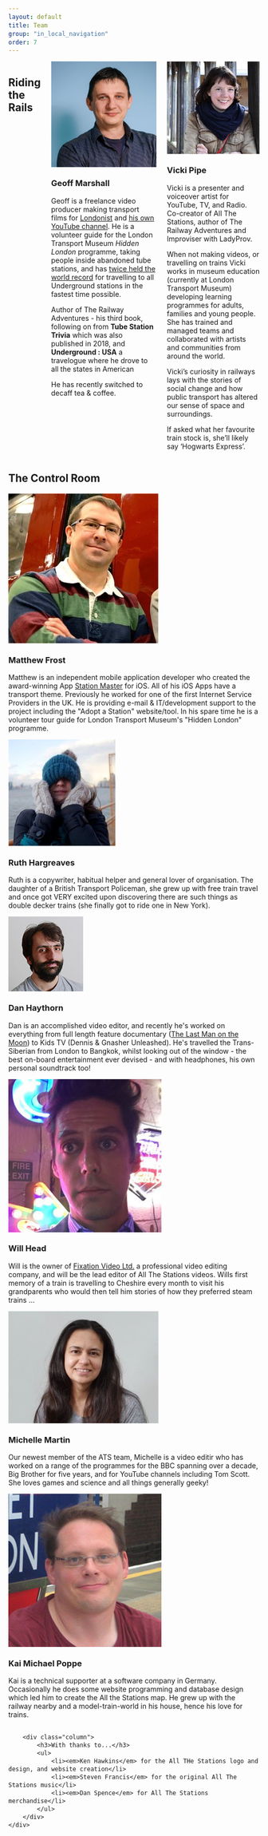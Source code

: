 ```yaml
---
layout: default
title: Team
group: "in_local_navigation"
order: 7
---
```


<div class="bgbox primary row">
 	<div class="columns medium-up-2">
 		<h2>Riding the Rails</h2>
 		<div class="column">
 			<div class="columns medium-5 float-left">
 				<img src="/static/images/geoff.jpg" class="img-rounded">
 			</div>
 			<h3>Geoff Marshall</h3>
 			<p>Geoff is a freelance video producer making transport films for <a href="https://www.youtube.com/user/Londonistvids" target="new">Londonist</a> and <a href="https://www.youtube.com/user/geofftech2">his own YouTube channel</a>. He is a volunteer guide for the London Transport Museum <em>Hidden London</em> programme, taking people inside abandoned tube stations, and has <a href="http://www.bbc.co.uk/news/uk-england-london-24203949" target="new">twice held the  world record</a> for travelling to all Underground stations in the fastest time possible.</p>
			<p>Author of The Railway Adventures - his third book, following on from <strong>Tube Station Trivia</strong> which was also published in 2018, and <strong>Underground : USA</strong> a travelogue where he drove to all the states in American</p>
			<p>He has recently switched to decaff tea & coffee.</p>
 		</div>
 		<div class="column">
 			<div class="columns medium-5 float-left">
 				<img src="/static/images/vicki.jpg" class="img-rounded">
 			</div>
 			<h3>Vicki Pipe</h3>
 			<p>Vicki is a presenter and voiceover artist for YouTube, TV, and Radio. Co-creator of All The Stations, author of The Railway Adventures and Improviser with LadyProv.</p>

<p>When not making videos, or travelling on trains Vicki works in museum education (currently at London Transport Museum) developing learning programmes for adults, families and young people. She has trained and managed teams and collaborated with artists and communities from around the world.</p>

<p>Vicki’s curiosity in railways lays with the stories of social change and how public transport has altered our sense of space and surroundings.</p> 

<p>If asked what her favourite train stock is, she’ll likely say ‘Hogwarts Express’.</p>
 		</div>
 	</div>
 </div>
 
 <div class="row">
 	<div class="medium-up-2 padding-top-xlarge">
 		<h2>The Control Room</h2>
 		<div class="column">
 			<div class="columns medium-5 float-left">
 				<img src="/static/images/matt.jpg" class="img-rounded">
 			</div>
 			<h3>Matthew Frost</h3>
 			<p>Matthew is an independent mobile application developer who created the award-winning App <a href="http://stationmasterapp.com/">Station Master</a> for iOS. All of his iOS Apps have a transport theme. Previously he worked for one of the first Internet Service Providers in the UK. He is providing e-mail &amp; IT/development support to the project including the "Adopt a Station" website/tool. In his spare time he is a volunteer tour guide for London Transport Museum's &quot;Hidden London&quot; programme.</p>
 		</div>
 		<div class="column">
 			<div class="columns medium-5 float-left">
 				<img src="/static/images/ruth.jpg" class="img-rounded">
 			</div>
 			<h3>Ruth Hargreaves</h3>
 			<p>Ruth is a copywriter, habitual helper and general lover of organisation. The daughter of a British Transport Policeman, she grew up with free train travel and once got VERY excited upon discovering there are such things as double decker trains (she finally got to ride one in New York).</p>
 		</div>
 		<div class="column">
 			<div class="columns medium-5 float-left">
 				<img src="/static/images/dan.jpg" class="img-rounded">
 			</div>
 			<h3>Dan Haythorn</h3>
 			<p>Dan is an accomplished video editor, and recently he's worked on everything from full length feature documentary (<a href="http://thelastmanonthemoon.com/" target="new">The Last Man on the Moon</a>) to Kids TV (Dennis & Gnasher Unleashed). He's travelled the Trans-Siberian from London to Bangkok, whilst looking out of the window - the best on-board entertainment ever devised - and with headphones, his own personal soundtrack too!</p>
 		</div>
 		<div class="column">
 			<div class="columns medium-5 float-left">
 				<img src="/static/images/will.jpg">
 			</div>
 			<h3>Will Head</h3>
 			<p>Will is the owner of <a href="http://fixationvideo.co.uk/" target="new">Fixation Video Ltd.</a> a professional video editing company, and will be the lead editor of All The Stations videos. Wills first memory of a train is travelling to Cheshire every month to visit his grandparents who would then tell him stories of how they preferred steam trains ...</p>
 		</div>
		<div class="column">
			<div class="columns medium-5 float-left">
				<img src="/static/images/michelle.jpg">
			</div>
			<h3>Michelle Martin</h3>
 			<p>Our newest member of the ATS team, Michelle is a video editir who has worked on a range of the programmes for the BBC spanning over a decade, Big Brother for five years, and for YouTube channels including Tom Scott. She loves games and science and all things generally geeky!</p>
 		</div>
 		<div class="column">
 			<div class="columns medium-5 float-left">
 				<img src="/static/images/kai.jpg" class="img-rounded">
 			</div>
<h3>Kai Michael Poppe</h3>
			<p>Kai is a technical supporter at a software company in Germany. Occasionally he does some website programming and database design which led him to create the All the Stations map. He grew up with the railway nearby and a model-train-world in his house, hence his love for trains.</p>
		</div>
		
		<div class="column">
			<h3>With thanks to...</h3>
			<ul>
				<li><em>Ken Hawkins</em> for the All THe Stations logo and design, and website creation</li>
				<li><em>Steven Francis</em> for the original All The Stations music</li>
				<li><em>Dan Spence</em> for All The Stations merchandise</li>
			</ul>
		</div>
	</div>
</div>

